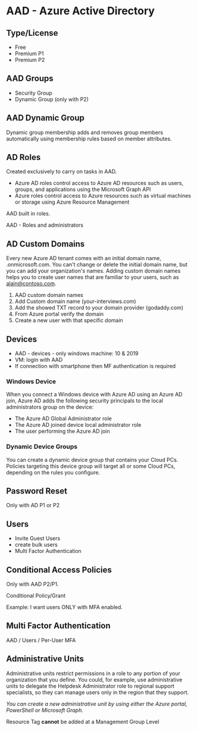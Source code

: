 # AAD - Azure Active Directory

## Type/License
- Free
- Premium P1
- Premium P2

## AAD Groups
- Security Group
- Dynamic Group (only with P2)

## AAD Dynamic Group
Dynamic group membership adds and removes group members automatically using membership rules based on member attributes.

## AD Roles
Created exclusively to carry on tasks in AAD.
- Azure AD roles control access to Azure AD resources such as users, groups, and applications using the Microsoft Graph API
- Azure roles control access to Azure resources such as virtual machines or storage using Azure Resource Management

AAD built in roles.

AAD - Roles and administrators


## AD Custom Domains
Every new Azure AD tenant comes with an initial domain name, <domainname>.onmicrosoft.com. You can't change or delete the initial domain name, but you can add your organization's names. Adding custom domain names helps you to create user names that are familiar to your users, such as alain@contoso.com.

1. AAD custom domain names
2. Add Custom domain name (your-interviews.com)
3. Add the showed TXT record to your domain provider (godaddy.com)
4. From Azure portal verify the domain
5. Create a new user with that specific domain


## Devices
* AAD - devices - only windows machine: 10 & 2019
* VM: login with AAD
* If connection with smartphone then MF authentication is required  

### Windows Device
When you connect a Windows device with Azure AD using an Azure AD join, Azure AD adds the following security principals to the local administrators group on the device:

* The Azure AD Global Administrator role
* The Azure AD joined device local administrator role
* The user performing the Azure AD join

### Dynamic Device Groups
You can create a dynamic device group that contains your Cloud PCs. Policies targeting this device group will target all or some Cloud PCs, depending on the rules you configure.

## Password Reset
Only with AD P1 or P2

## Users
- Invite Guest Users
- create bulk users
- Multi Factor Authentication

## Conditional Access Policies
Only with AAD P2/P1.

Conditional Policy/Grant

Example: I want users ONLY with MFA enabled.

## Multi Factor Authentication
AAD / Users / Per-User MFA


## Administrative Units
Administrative units restrict permissions in a role to any portion of your organization that you define. You could, for example, use administrative units to delegate the Helpdesk Administrator role to regional support specialists, so they can manage users only in the region that they support.

*You can create a new administrative unit by using either the Azure portal, PowerShell or Microsoft Graph.*

Resource Tag **cannot** be added at a Management Group Level



